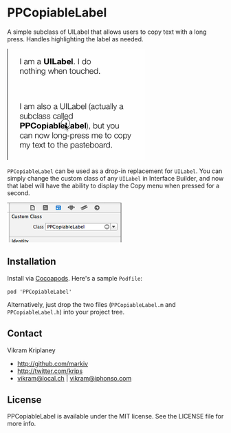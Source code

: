 PPCopiableLabel
===============

A simple subclass of UILabel that allows users to copy text with a long press. Handles
highlighting the label as needed.

![](demo.gif)

`PPCopiableLabel` can be used as a drop-in replacement for `UILabel`. You can simply
change the custom class of any `UILabel` in Interface Builder, and now that label will
have the ability to display the Copy menu when pressed for a second.

![](ib_custom_class.png)

## Installation

Install via [Cocoapods](http://cocoapods.org/). Here's a sample `Podfile`:

    pod 'PPCopiableLabel'

Alternatively, just drop the two files (`PPCopiableLabel.m` and `PPCopiableLabel.h`) into your project tree.

## Contact

Vikram Kriplaney

- http://github.com/markiv
- http://twitter.com/krips
- vikram@local.ch | vikram@iphonso.com

## License

PPCopiableLabel is available under the MIT license. See the LICENSE file for more info.
